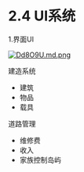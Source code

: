 # 2.4 UI系统

1.界面UI

[![Dd8O9U.md.png](https://s3.ax1x.com/2020/11/25/Dd8O9U.md.png)](https://imgchr.com/i/Dd8O9U)

建造系统

- 建筑
- 物品
- 载具

道路管理

- 维修费
- 收入
- 家族控制岛屿

